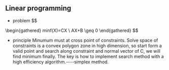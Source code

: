 ## Linear programming
- problem
$$

\begin{gathered}
minf(X)=CX \\
AX+B \geq 0
\end{gathered}
$$

- principle
Minumum must at cross point of constraints. Solve space of constraints is a convex polygon zone in high dimension, so start form a valid point and search along constraint and normal vector of C, we will find minimum finally.
The key is how to implement search method with a high efficiency algorithm.----simplex method.
